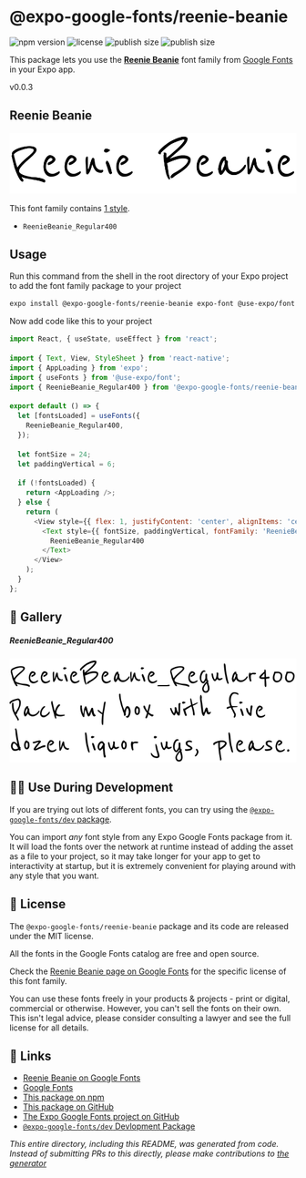 # @expo-google-fonts/reenie-beanie

![npm version](https://flat.badgen.net/npm/v/@expo-google-fonts/reenie-beanie)
![license](https://flat.badgen.net/github/license/expo/google-fonts)
![publish size](https://flat.badgen.net/packagephobia/install/@expo-google-fonts/reenie-beanie)
![publish size](https://flat.badgen.net/packagephobia/publish/@expo-google-fonts/reenie-beanie)

This package lets you use the [**Reenie Beanie**](https://fonts.google.com/specimen/Reenie+Beanie) font family from [Google Fonts](https://fonts.google.com/) in your Expo app.

v0.0.3

## Reenie Beanie

![Reenie Beanie](./font-family.png)

This font family contains [1 style](#-gallery).

- `ReenieBeanie_Regular400`

## Usage

Run this command from the shell in the root directory of your Expo project to add the font family package to your project
```sh
expo install @expo-google-fonts/reenie-beanie expo-font @use-expo/font
```

Now add code like this to your project
```js
import React, { useState, useEffect } from 'react';

import { Text, View, StyleSheet } from 'react-native';
import { AppLoading } from 'expo';
import { useFonts } from '@use-expo/font';
import { ReenieBeanie_Regular400 } from '@expo-google-fonts/reenie-beanie';

export default () => {
  let [fontsLoaded] = useFonts({
    ReenieBeanie_Regular400,
  });

  let fontSize = 24;
  let paddingVertical = 6;

  if (!fontsLoaded) {
    return <AppLoading />;
  } else {
    return (
      <View style={{ flex: 1, justifyContent: 'center', alignItems: 'center' }}>
        <Text style={{ fontSize, paddingVertical, fontFamily: 'ReenieBeanie_Regular400' }}>
          ReenieBeanie_Regular400
        </Text>
      </View>
    );
  }
};

```

## 🔡 Gallery

##### ReenieBeanie_Regular400
![ReenieBeanie_Regular400](./3bc036be5570dcb23bf8f01f888f56bc55c5e3606875bdd2bb8afd3ebb48d2a6.ttf.png)


## 👩‍💻 Use During Development

If you are trying out lots of different fonts, you can try using the [`@expo-google-fonts/dev` package](https://github.com/expo/google-fonts/tree/master/font-packages/dev#readme).

You can import *any* font style from any Expo Google Fonts package from it. It will load the fonts
over the network at runtime instead of adding the asset as a file to your project, so it may take longer
for your app to get to interactivity at startup, but it is extremely convenient
for playing around with any style that you want.

## 📖 License

The `@expo-google-fonts/reenie-beanie` package and its code are released under the MIT license.

All the fonts in the Google Fonts catalog are free and open source.

Check the [Reenie Beanie page on Google Fonts](https://fonts.google.com/specimen/Reenie+Beanie) for the specific license of this font family.

You can use these fonts freely in your products & projects - print or digital, commercial or otherwise. However, you can't sell the fonts on their own. This isn't legal advice, please consider consulting a lawyer and see the full license for all details.

## 🔗 Links

- [Reenie Beanie on Google Fonts](https://fonts.google.com/specimen/Reenie+Beanie)
- [Google Fonts](https://fonts.google.com/)
- [This package on npm](https://www.npmjs.com/package/@expo-google-fonts/reenie-beanie)
- [This package on GitHub](https://github.com/expo/google-fonts/tree/master/font-packages/reenie-beanie)
- [The Expo Google Fonts project on GitHub](https://github.com/expo/google-fonts)
- [`@expo-google-fonts/dev` Devlopment Package](https://github.com/expo/google-fonts/tree/master/font-packages/dev)


*This entire directory, including this README, was generated from code. Instead of submitting PRs to this directly, please make contributions to [the generator](https://github.com/expo/google-fonts/tree/master/packages/generator)*
